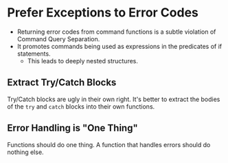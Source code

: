 # Prefer Exceptions to Error Codes

* Returning error codes from command functions is a subtle violation of Command Query Separation.
* It promotes commands being used as expressions in the predicates of if statements.
  * This leads to deeply nested structures.

## Extract Try/Catch Blocks

Try/Catch blocks are ugly in their own right. It's better to extract the bodies of the `try` and `catch` blocks into their own functions.

## Error Handling is "One Thing"

Functions should do one thing. A function that handles errors should do nothing else.
